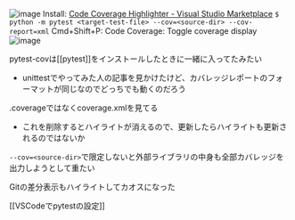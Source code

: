 
![image](https://gyazo.com/35e8e3c2157682f333552cd16c84fb2a/thumb/1000)
Install: [Code Coverage Highlighter - Visual Studio Marketplace](https://marketplace.visualstudio.com/items?itemName=brainfit.vscode-coverage-highlighter)
`$ python -m pytest <target-test-file> --cov=<source-dir> --cov-report=xml`
Cmd+Shift+P: Code Coverage: Toggle coverage display
![image](https://gyazo.com/5de6b0ef98ef282cd81d67c0b9d601ba/thumb/1000)

pytest-covは[[pytest]]をインストールしたときに一緒に入ってたみたい
- unittestでやってみた人の記事を見かけたけど、カバレッジレポートのフォーマットが同じなのでどっちでも動くのだろう

.coverageではなくcoverage.xmlを見てる
- これを削除するとハイライトが消えるので、更新したらハイライトも更新されるのではないか

`--cov=<source-dir>`で限定しないと外部ライブラリの中身も全部カバレッジを出力しようとして重たい

Gitの差分表示もハイライトしてカオスになった

[[VSCodeでpytestの設定]]
